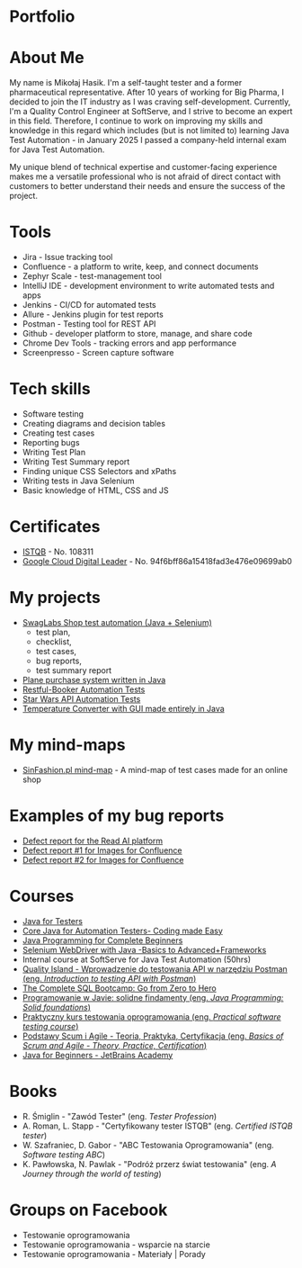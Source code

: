 # Portfolio
# About Me
My name is Mikołaj Hasik. I'm a self-taught tester and a former pharmaceutical representative. After 10 years of working for Big Pharma, I decided to join the IT industry as I was craving self-development. Currently, I'm a Quality Control Engineer at SoftServe, and I strive to become an expert in this field. Therefore, I continue to work on improving my skills and knowledge in this regard which includes (but is not limited to) learning Java Test Automation - in January 2025 I passed a company-held internal exam for Java Test Automation.

My unique blend of technical expertise and customer-facing experience makes me a versatile professional who is not afraid of direct contact with customers to better understand their needs and ensure the success of the project.

# Tools
* Jira - Issue tracking tool
* Confluence - a platform to write, keep, and connect documents
* Zephyr Scale - test-management tool
* IntelliJ IDE - development environment to write automated tests and apps
* Jenkins - CI/CD for automated tests
* Allure - Jenkins plugin for test reports
* Postman - Testing tool for REST API
* Github - developer platform to store, manage, and share code
* Chrome Dev Tools - tracking errors and app performance
* Screenpresso - Screen capture software

# Tech skills
* Software testing
* Creating diagrams and decision tables
* Creating test cases
* Reporting bugs
* Writing Test Plan
* Writing Test Summary report
* Finding unique CSS Selectors and xPaths
* Writing tests in Java Selenium
* Basic knowledge of HTML, CSS and JS

# Certificates
* [ISTQB](https://app.skillsclub.com/credential/52997-93f5676ca8806eab61f7999cdf1ad6c9717ab9bf67f0355332e72731be48b4c6) - No. 108311
* [Google Cloud Digital Leader](https://www.credly.com/badges/016bc1d7-a941-45ec-a298-7728289c653b/public_url) - No. 94f6bff86a15418fad3e476e09699ab0

# My projects
* [SwagLabs Shop test automation (Java + Selenium)](https://github.com/MiketHas/SwagLabsShopTA)
  - test plan,
  - checklist,
  - test cases,
  - bug reports,
  - test summary report
* [Plane purchase system written in Java](https://github.com/MiketHas/Mikolaj_Airport)
* [Restful-Booker Automation Tests](https://github.com/MiketHas/Restful_Booker)
* [Star Wars API Automation Tests](https://github.com/MiketHas/SWAPI)
* [Temperature Converter with GUI made entirely in Java](https://github.com/MiketHas/temperature-converter)

# My mind-maps
* [SinFashion.pl mind-map](https://drive.google.com/file/d/1tx-o5SVhBwrlx3_BXXBwlz_mGsQXk9gG/view?usp=sharing) - A mind-map of test cases made for an online shop

# Examples of my bug reports
* [Defect report for the Read AI platform](https://drive.google.com/file/d/1Rdh7R7xPuJD-umPk4gIEgfD4e617lzRw/view?usp=sharing)
* [Defect report #1 for Images for Confluence](https://drive.google.com/file/d/11L3tBrI-rVhe855T7jZQtdkOR-G9MRGr/view?usp=sharing)
* [Defect report #2 for Images for Confluence](https://drive.google.com/file/d/1LXd5a60gx0B7Guye527qS1TAlL8tROyj/view?usp=sharing)

# Courses
* [Java for Testers](https://softserve.udemy.com/course/java-for-testers-dmitry/learn/lecture/30765410?start=0#overview)
* [Core Java for Automation Testers- Coding made Easy](https://softserve.udemy.com/course/core-java-tutorials/learn/lecture/4957334?start=0#overview)
* [Java Programming for Complete Beginners](https://softserve.udemy.com/course/java-programming-tutorial-for-beginners/learn/lecture/9565750?start=0#overview)
* [Selenium WebDriver with Java -Basics to Advanced+Frameworks](https://softserve.udemy.com/course/selenium-real-time-examplesinterview-questions/learn/lecture/33478524?start=0#overview)
* Internal course at SoftServe for Java Test Automation (50hrs)
* [Quality Island - Wprowadzenie do testowania API w narzędziu Postman (eng. _Introduction to testing API with Postman_)](https://qualityisland.pl/)
* [The Complete SQL Bootcamp: Go from Zero to Hero](https://www.udemy.com/course/the-complete-sql-bootcamp/?srsltid=AfmBOorbwMdgdkCczW1cqp72AJ91zwx6EUyF5XXu0UTvEwX0NiPN8Q39)
* [Programowanie w Javie: solidne findamenty (eng. _Java Programming: Solid foundations_)](https://www.udemy.com/course/programowanie-w-javie-solidne-fundamenty/?srsltid=AfmBOooSRHPgHWGFO2sGxB_oBGR9xAiL2p-IWSY7MxRq_U-w8v_Q1w_t&couponCode=ST21MT121624)
* [Praktyczny kurs testowania oprogramowania (eng. _Practical software testing course_)](https://www.udemy.com/course/praktyczny-kurs-testowania-oprogramowania/?srsltid=AfmBOopvaQ2LELxuq24p-piOKEN_YP8eyqRWVy1oNAkgtBniRcGujWIR&couponCode=ST21MT121624)
* [Podstawy Scum i Agile - Teoria, Praktyka, Certyfikacja (eng. _Basics of Scrum and Agile - Theory, Practice, Certification_)](https://www.udemy.com/course/scrum-podstawy-teoretyczne-praktyczne-certyfikacja/?srsltid=AfmBOoqbMMJo7R9DhCJeiqjfgPW8My4X0IXJCAWcFYOc4qzVureC7ju1&couponCode=ST21MT121624)
* [Java for Beginners - JetBrains Academy](https://lp.jetbrains.com/academy/learn-java/)

# Books
* R. Śmiglin - "Zawód Tester" (eng. _Tester Profession_)
* A. Roman, L. Stapp - "Certyfikowany tester ISTQB" (eng. _Certified ISTQB tester_)
* W. Szafraniec, D. Gabor - "ABC Testowania Oprogramowania" (eng. _Software testing ABC_)
* K. Pawłowska, N. Pawlak - "Podróż przerz świat testowania" (eng. _A Journey through the world of testing_)

# Groups on Facebook
* Testowanie oprogramowania
* Testowanie oprogramowania - wsparcie na starcie
* Testowanie oprogramowania - Materiały | Porady
